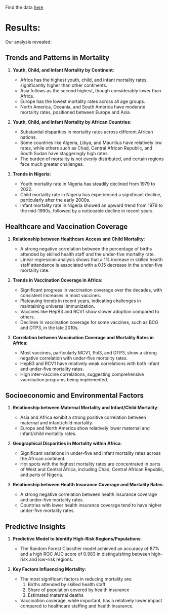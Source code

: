 Find the data [here](https://drive.google.com/file/d/1myW9sMtrkFT11kmtS8w5_Mwc_DlyWv6H/view)
# Results:

Our analysis revealed:

## Trends and Patterns in Mortality
1. **Youth, Child, and Infant Mortality by Continent**:
   - Africa has the highest youth, child, and infant mortality rates, significantly higher than other continents.
   - Asia follows as the second highest, though considerably lower than Africa.
   - Europe has the lowest mortality rates across all age groups.
   - North America, Oceania, and South America have moderate mortality rates, positioned between Europe and Asia.

2. **Youth, Child, and Infant Mortality by African Countries**:
   - Substantial disparities in mortality rates across different African nations.
   - Some countries like Algeria, Libya, and Mauritius have relatively low rates, while others such as Chad, Central African Republic, and South Sudan have staggeringly high rates.
   - The burden of mortality is not evenly distributed, and certain regions face much greater challenges.

3. **Trends in Nigeria**:
   - Youth mortality rate in Nigeria has steadily declined from 1979 to 2022.
   - Child mortality rate in Nigeria has experienced a significant decline, particularly after the early 2000s.
   - Infant mortality rate in Nigeria showed an upward trend from 1979 to the mid-1990s, followed by a noticeable decline in recent years.

## Healthcare and Vaccination Coverage
1. **Relationship between Healthcare Access and Child Mortality**:
   - A strong negative correlation between the percentage of births attended by skilled health staff and the under-five mortality rate.
   - Linear regression analysis shows that a 1% increase in skilled health staff attendance is associated with a 0.15 decrease in the under-five mortality rate.

2. **Trends in Vaccination Coverage in Africa**:
   - Significant progress in vaccination coverage over the decades, with consistent increases in most vaccines.
   - Plateauing trends in recent years, indicating challenges in maintaining universal immunization.
   - Vaccines like HepB3 and RCV1 show slower adoption compared to others.
   - Declines in vaccination coverage for some vaccines, such as BCG and DTP3, in the late 2010s.

3. **Correlation between Vaccination Coverage and Mortality Rates in Africa**:
   - Most vaccines, particularly MCV1, Pol3, and DTP3, show a strong negative correlation with under-five mortality rates.
   - HepB3 and RCV1 have relatively weak correlations with both infant and under-five mortality rates.
   - High inter-vaccine correlations, suggesting comprehensive vaccination programs being implemented.

## Socioeconomic and Environmental Factors
1. **Relationship between Maternal Mortality and Infant/Child Mortality**:
   - Asia and Africa exhibit a strong positive correlation between maternal and infant/child mortality.
   - Europe and North America show relatively lower maternal and infant/child mortality rates.

2. **Geographical Disparities in Mortality within Africa**:
   - Significant variations in under-five and infant mortality rates across the African continent.
   - Hot spots with the highest mortality rates are concentrated in parts of West and Central Africa, including Chad, Central African Republic, and parts of Nigeria.

3. **Relationship between Health Insurance Coverage and Mortality Rates**:
   - A strong negative correlation between health insurance coverage and under-five mortality rates.
   - Countries with lower health insurance coverage tend to have higher under-five mortality rates.

## Predictive Insights
1. **Predictive Model to Identify High-Risk Regions/Populations**:
   - The Random Forest Classifier model achieved an accuracy of 87% and a high ROC AUC score of 0.983 in distinguishing between high-risk and low-risk regions.

2. **Key Factors Influencing Mortality**:
   - The most significant factors in reducing mortality are:
     1. Births attended by skilled health staff
     2. Share of population covered by health insurance
     3. Estimated maternal deaths
   - Vaccination coverage, while important, has a relatively lower impact compared to healthcare staffing and health insurance.

